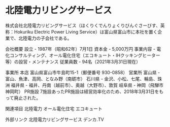 # 北陸電力リビングサービス

株式会社北陸電力リビングサービス（ほくりくでんりょくりびんぐさーびす、英称：Hokuriku Electric Power Living Service）は富山県富山市に本社を置く企業で、北陸電力の子会社である。

会社概要
設立 - 1987年（昭和62年）7月1日
資本金 - 5,000万円
事業内容 - 電化コンサルティング、オール電化住宅（エコキュート・IHクッキングヒーター等）の設営・メンテナンス
従業員数 - 94名（2021年3月31日現在）

事業所
本店
富山県富山市牛島町15-1（郵便番号 930-0858）
営業所
富山県 - 富山、魚津、高岡、となみ野（南砺市）
石川県 - 金沢、小松、七尾、輪島、珠洲
福井県 - 福井、丹南（越前市）、奥越（大野市）、敦賀
岐阜県 - 神岡（飛騨市神岡町）
PR施設
7施設あったPR施設は経営効率化のため、2018年3月31日をもって廃止された。

関連項目
北陸電力
オール電化住宅
エコキュート

外部リンク
北陸電力リビングサービス
デンカ.TV